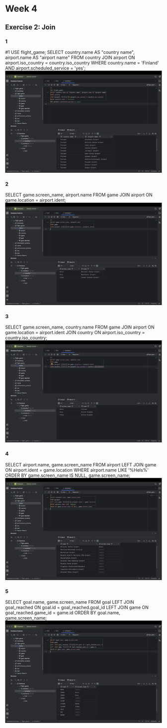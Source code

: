 # Week 4

## Exercise 2: Join

### 1
#1
USE flight_game;
SELECT country.name AS "country name", airport.name AS "airport name"
FROM country
JOIN airport ON airport.iso_country = country.iso_country
WHERE country.name = 'Finland'
AND airport.scheduled_service = 'yes';
![screenshot](No1.jpg)


### 2
SELECT game.screen_name, airport.name
FROM game
JOIN airport ON game.location = airport.ident;
![screenshot](No2.jpg)

### 3
SELECT game.screen_name, country.name
FROM game
JOIN airport ON game.location = airport.ident
JOIN country ON airport.iso_country = country.iso_country;
![screenshot](No3.jpg)

### 4
SELECT airport.name, game.screen_name
FROM airport
LEFT JOIN game ON airport.ident = game.location
WHERE airport.name LIKE '%Hels%'
ORDER BY game.screen_name IS NULL, game.screen_name;
![screenshot](No4.jpg)

### 5
SELECT goal.name, game.screen_name
FROM goal
LEFT JOIN goal_reached ON goal.id = goal_reached.goal_id
LEFT JOIN game ON goal_reached.game_id = game.id
ORDER BY goal.name, game.screen_name;
![screenshot](No5.jpg)

